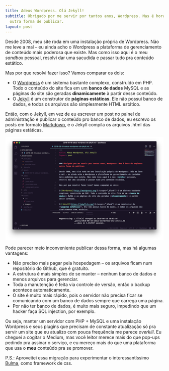 ```yaml
---
title: Adeus Wordpress. Olá Jekyll!
subtitle: Obrigado por me servir por tantos anos, Wordpress. Mas é hora de explorar
  outra forma de publicar.
layout: post
---
```


Desde 2008, meu site roda em uma instalação própria de Wordpress. Não me leve a mal – eu ainda acho o Wordpress a plataforma de gerenciamento de conteúdo mais poderosa que existe. Mas como isso aqui é o meu *sandbox* pessoal, resolvi dar uma sacudida e passar tudo pra conteúdo estático.

Mas por que resolvi fazer isso? Vamos comparar os dois:

* O [Wordpress](http://wordpress.org) é um sistema bastante complexo, construído em PHP. Todo o conteúdo do site fica em um **banco de dados** MySQL e as páginas do site são geradas **dinamicamente** à partir desse conteúdo. 
* O [Jekyll](https://jekyllrb.com/) é um construtor de **páginas estáticas**. Ele não possui banco de dados, e todos os arquivos são simplesmente HTML estático.

Então, com o Jekyll, em vez de eu escrever um post no painel de administração e publicar o conteúdo pro banco de dados, eu escrevo os posts em formato [Markdown](https://daringfireball.net/projects/markdown/ 'Markdown'), e o Jekyll compila os arquivos .html das páginas estáticas.

![](/assets/images/joaofaraco-jekyll.png)

Pode parecer meio inconveniente publicar dessa forma, mas há algumas vantagens:

* Não preciso mais pagar pela hospedagem – os arquivos ficam num repositório do Github, que é gratuito.
* A estrutura é mais simples de se manter – nenhum banco de dados e menos arquivos para gerenciar.
* Toda a manutenção é feita via controle de versão, então o backup acontece automaticamente.
* O site é muito mais rápido, pois o servidor não precisa ficar se comunicando com um banco de dados sempre que carrega uma página.
* Por não ter banco de dados, é muito mais seguro, impedindo que um hacker faça SQL injection, por exemplo.

Ou seja, manter um servidor com PHP + MySQL e uma instalação Wordpress e seus plugins que precisam de constante atualização só pra servir um site que eu atualizo com pouca frequência me parece *overkill*. Eu cheguei a cogitar o Medium, mas você leitor merece mais do que pop-ups pedindo pra assinar o serviço, e eu mereço mais do que uma plataforma que usa o **meu** conteúdo pra se promover.

P.S.: Aproveitei essa migração para experimentar o interessantíssimo [Bulma](https://bulma.io/), como framework de css.